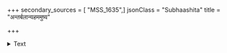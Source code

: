 +++
secondary_sources = [ "MSS_1635",]
jsonClass = "Subhaashita"
title = "अन्तर्बलान्यहममुष्य"

+++

<details><summary>Text</summary>

अन्तर्बलान्यहममुष्य मृगाधिपस्य वाचा निगद्य कथमद्य लघूकरोमि।  
जानन्ति किं न करजक्षतकुम्भिकुम्भा- दामुक्तमौक्तिकमयानि दिगन्तराणि॥
</details>
